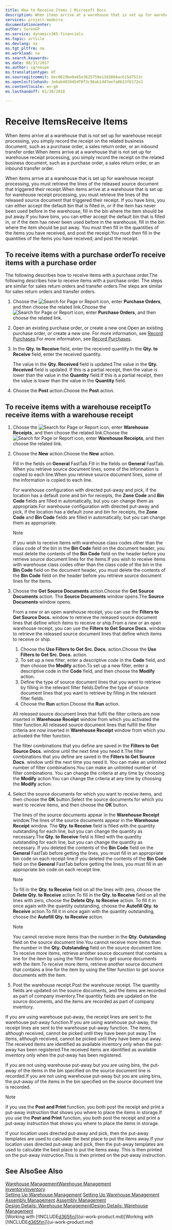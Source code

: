 ```yaml
---
title: How to Receive Items | Microsoft Docs
description: When items arrive at a warehouse that is set up for warehouse receipt processing, you must retrieve the lines of the released source document that triggered their receipt.
services: project-madeira
documentationcenter: 
author: SorenGP
ms.service: dynamics365-financials
ms.topic: article
ms.devlang: na
ms.tgt_pltfrm: na
ms.workload: na
ms.search.keywords: 
ms.date: 08/31/2017
ms.author: sgroespe
ms.translationtype: HT
ms.sourcegitcommit: bec0619be0a65e3625759e13d2866ac615d7513c
ms.openlocfilehash: 3e6ab403945df0f3c98ab1d47eefa0633f0172e3
ms.contentlocale: en-gb
ms.lasthandoff: 01/30/2018

---
```

# <a name="receive-items"></a><span data-ttu-id="7a23f-103">Receive Items</span><span class="sxs-lookup"><span data-stu-id="7a23f-103">Receive Items</span></span>
<span data-ttu-id="7a23f-104">When items arrive at a warehouse that is not set up for warehouse receipt processing, you simply record the receipt on the related business document, such as a purchase order, a sales return order, or an inbound transfer order.</span><span class="sxs-lookup"><span data-stu-id="7a23f-104">When items arrive at a warehouse that is not set up for warehouse receipt processing, you simply record the receipt on the related business document, such as a purchase order, a sales return order, or an inbound transfer order.</span></span>

<span data-ttu-id="7a23f-105">When items arrive at a warehouse that is set up for warehouse receipt processing, you must retrieve the lines of the released source document that triggered their receipt.</span><span class="sxs-lookup"><span data-stu-id="7a23f-105">When items arrive at a warehouse that is set up for warehouse receipt processing, you must retrieve the lines of the released source document that triggered their receipt.</span></span> <span data-ttu-id="7a23f-106">If you have bins, you can either accept the default bin that is filled in, or if the item has never been used before in the warehouse, fill in the bin where the item should be put away.</span><span class="sxs-lookup"><span data-stu-id="7a23f-106">If you have bins, you can either accept the default bin that is filled in, or if the item has never been used before in the warehouse, fill in the bin where the item should be put away.</span></span> <span data-ttu-id="7a23f-107">You must then fill in the quantities of the items you have received, and post the receipt.</span><span class="sxs-lookup"><span data-stu-id="7a23f-107">You must then fill in the quantities of the items you have received, and post the receipt.</span></span>  

## <a name="to-receive-items-with-a-purchase-order"></a><span data-ttu-id="7a23f-108">To receive items with a purchase order</span><span class="sxs-lookup"><span data-stu-id="7a23f-108">To receive items with a purchase order</span></span>
<span data-ttu-id="7a23f-109">The following describes how to receive items with a purchase order.</span><span class="sxs-lookup"><span data-stu-id="7a23f-109">The following describes how to receive items with a purchase order.</span></span> <span data-ttu-id="7a23f-110">The steps are similar for sales return orders and transfer orders.</span><span class="sxs-lookup"><span data-stu-id="7a23f-110">The steps are similar for sales return orders and transfer orders.</span></span>  
1. <span data-ttu-id="7a23f-111">Choose the ![Search for Page or Report](media/ui-search/search_small.png "Search for Page or Report icon") icon, enter **Purchase Orders**, and then choose the related link.</span><span class="sxs-lookup"><span data-stu-id="7a23f-111">Choose the ![Search for Page or Report](media/ui-search/search_small.png "Search for Page or Report icon") icon, enter **Purchase Orders**, and then choose the related link.</span></span>
2. <span data-ttu-id="7a23f-112">Open an existing purchase order, or create a new one.</span><span class="sxs-lookup"><span data-stu-id="7a23f-112">Open an existing purchase order, or create a new one.</span></span> <span data-ttu-id="7a23f-113">For more information, see [Record Purchases](purchasing-how-record-purchases.md).</span><span class="sxs-lookup"><span data-stu-id="7a23f-113">For more information, see [Record Purchases](purchasing-how-record-purchases.md).</span></span>
3. <span data-ttu-id="7a23f-114">In the **Qty. to Receive** field, enter the received quantity.</span><span class="sxs-lookup"><span data-stu-id="7a23f-114">In the **Qty. to Receive** field, enter the received quantity.</span></span>

    <span data-ttu-id="7a23f-115">The value in the **Qty. Received** field is updated.</span><span class="sxs-lookup"><span data-stu-id="7a23f-115">The value in the **Qty. Received** field is updated.</span></span> <span data-ttu-id="7a23f-116">If this is a partial receipt, then the value is lower than the value in the **Quantity** field.</span><span class="sxs-lookup"><span data-stu-id="7a23f-116">If this is a partial receipt, then the value is lower than the value in the **Quantity** field.</span></span>
4. <span data-ttu-id="7a23f-117">Choose the **Post** action.</span><span class="sxs-lookup"><span data-stu-id="7a23f-117">Choose the **Post** action.</span></span>

## <a name="to-receive-items-with-a-warehouse-receipt"></a><span data-ttu-id="7a23f-118">To receive items with a warehouse receipt</span><span class="sxs-lookup"><span data-stu-id="7a23f-118">To receive items with a warehouse receipt</span></span>
1.  <span data-ttu-id="7a23f-119">Choose the ![Search for Page or Report](media/ui-search/search_small.png "Search for Page or Report icon") icon, enter **Warehouse Receipts**, and then choose the related link.</span><span class="sxs-lookup"><span data-stu-id="7a23f-119">Choose the ![Search for Page or Report](media/ui-search/search_small.png "Search for Page or Report icon") icon, enter **Warehouse Receipts**, and then choose the related link.</span></span>  
2.  <span data-ttu-id="7a23f-120">Choose the **New** action.</span><span class="sxs-lookup"><span data-stu-id="7a23f-120">Choose the **New** action.</span></span>  

    <span data-ttu-id="7a23f-121">Fill in the fields on **General** FastTab.</span><span class="sxs-lookup"><span data-stu-id="7a23f-121">Fill in the fields on **General** FastTab.</span></span> <span data-ttu-id="7a23f-122">When you retrieve source document lines, some of the information is copied to each line.</span><span class="sxs-lookup"><span data-stu-id="7a23f-122">When you retrieve source document lines, some of the information is copied to each line.</span></span>  

    <span data-ttu-id="7a23f-123">For warehouse configuration with directed put-away and pick, if the location has a default zone and bin for receipts, the **Zone Code** and **Bin Code** fields are filled in automatically, but you can change them as appropriate.</span><span class="sxs-lookup"><span data-stu-id="7a23f-123">For warehouse configuration with directed put-away and pick, if the location has a default zone and bin for receipts, the **Zone Code** and **Bin Code** fields are filled in automatically, but you can change them as appropriate.</span></span>  

    > [!NOTE]  
    >  <span data-ttu-id="7a23f-124">If you wish to receive items with warehouse class codes other than the class code of the bin in the **Bin Code** field on the document header, you must delete the contents of the **Bin Code** field on the header before you retrieve source document lines for the items.</span><span class="sxs-lookup"><span data-stu-id="7a23f-124">If you wish to receive items with warehouse class codes other than the class code of the bin in the **Bin Code** field on the document header, you must delete the contents of the **Bin Code** field on the header before you retrieve source document lines for the items.</span></span>  
3.  <span data-ttu-id="7a23f-125">Choose the **Get Source Documents** action.</span><span class="sxs-lookup"><span data-stu-id="7a23f-125">Choose the **Get Source Documents** action.</span></span> <span data-ttu-id="7a23f-126">The **Source Documents** window opens.</span><span class="sxs-lookup"><span data-stu-id="7a23f-126">The **Source Documents** window opens.</span></span>

    <span data-ttu-id="7a23f-127">From a new or an open warehouse receipt, you can use the **Filters to Get Source Docs.** window to retrieve the released source document lines that define which items to receive or ship.</span><span class="sxs-lookup"><span data-stu-id="7a23f-127">From a new or an open warehouse receipt, you can use the **Filters to Get Source Docs.** window to retrieve the released source document lines that define which items to receive or ship.</span></span>

    1. <span data-ttu-id="7a23f-128">Choose the **Use Filters to Get Src. Docs.** action.</span><span class="sxs-lookup"><span data-stu-id="7a23f-128">Choose the **Use Filters to Get Src. Docs.** action.</span></span>  
    2. <span data-ttu-id="7a23f-129">To set up a new filter, enter a descriptive code in the **Code** field, and then choose the **Modify** action.</span><span class="sxs-lookup"><span data-stu-id="7a23f-129">To set up a new filter, enter a descriptive code in the **Code** field, and then choose the **Modify** action.</span></span>  
    3. <span data-ttu-id="7a23f-130">Define the type of source document lines that you want to retrieve by filling in the relevant filter fields.</span><span class="sxs-lookup"><span data-stu-id="7a23f-130">Define the type of source document lines that you want to retrieve by filling in the relevant filter fields.</span></span>  
    4. <span data-ttu-id="7a23f-131">Choose the **Run** action.</span><span class="sxs-lookup"><span data-stu-id="7a23f-131">Choose the **Run** action.</span></span>  

    <span data-ttu-id="7a23f-132">All released source document lines that fulfil the filter criteria are now inserted in **Warehouse Receipt** window from which you activated the filter function.</span><span class="sxs-lookup"><span data-stu-id="7a23f-132">All released source document lines that fulfill the filter criteria are now inserted in **Warehouse Receipt** window from which you activated the filter function.</span></span>  

    <span data-ttu-id="7a23f-133">The filter combinations that you define are saved in the **Filters to Get Source Docs.** window until the next time you need it.</span><span class="sxs-lookup"><span data-stu-id="7a23f-133">The filter combinations that you define are saved in the **Filters to Get Source Docs.** window until the next time you need it.</span></span> <span data-ttu-id="7a23f-134">You can make an unlimited number of filter combinations.</span><span class="sxs-lookup"><span data-stu-id="7a23f-134">You can make an unlimited number of filter combinations.</span></span> <span data-ttu-id="7a23f-135">You can change the criteria at any time by choosing the **Modify** action.</span><span class="sxs-lookup"><span data-stu-id="7a23f-135">You can change the criteria at any time by choosing the **Modify** action.</span></span>

4.  <span data-ttu-id="7a23f-136">Select the source documents for which you want to receive items, and then choose the **OK** button.</span><span class="sxs-lookup"><span data-stu-id="7a23f-136">Select the source documents for which you want to receive items, and then choose the **OK** button.</span></span>  

    <span data-ttu-id="7a23f-137">The lines of the source documents appear in the **Warehouse Receipt** window.</span><span class="sxs-lookup"><span data-stu-id="7a23f-137">The lines of the source documents appear in the **Warehouse Receipt** window.</span></span> <span data-ttu-id="7a23f-138">The **Qty. to Receive** field is filled with the quantity outstanding for each line, but you can change the quantity as necessary.</span><span class="sxs-lookup"><span data-stu-id="7a23f-138">The **Qty. to Receive** field is filled with the quantity outstanding for each line, but you can change the quantity as necessary.</span></span> <span data-ttu-id="7a23f-139">If you deleted the contents of the **Bin Code** field on the **General** FastTab before getting the lines, you must fill in an appropriate bin code on each receipt line.</span><span class="sxs-lookup"><span data-stu-id="7a23f-139">If you deleted the contents of the **Bin Code** field on the **General** FastTab before getting the lines, you must fill in an appropriate bin code on each receipt line.</span></span>  

    > [!NOTE]  
    >  <span data-ttu-id="7a23f-140">To fill in the **Qty. to Receive** field on all the lines with zero, choose the **Delete Qty. to Receive** action.</span><span class="sxs-lookup"><span data-stu-id="7a23f-140">To fill in the **Qty. to Receive** field on all the lines with zero, choose the **Delete Qty. to Receive** action.</span></span> <span data-ttu-id="7a23f-141">To fill it in once again with the quantity outstanding, choose the **Autofill Qty. to Receive** action.</span><span class="sxs-lookup"><span data-stu-id="7a23f-141">To fill it in once again with the quantity outstanding, choose the **Autofill Qty. to Receive** action.</span></span>  

    > [!NOTE]  
    >  <span data-ttu-id="7a23f-142">You cannot receive more items than the number in the **Qty. Outstanding** field on the source document line.</span><span class="sxs-lookup"><span data-stu-id="7a23f-142">You cannot receive more items than the number in the **Qty. Outstanding** field on the source document line.</span></span> <span data-ttu-id="7a23f-143">To receive more items, retrieve another source document that contains a line for the item by using the filter function to get source documents with the item.</span><span class="sxs-lookup"><span data-stu-id="7a23f-143">To receive more items, retrieve another source document that contains a line for the item by using the filter function to get source documents with the item.</span></span>  

5.  <span data-ttu-id="7a23f-144">Post the warehouse receipt.</span><span class="sxs-lookup"><span data-stu-id="7a23f-144">Post the warehouse receipt.</span></span> <span data-ttu-id="7a23f-145">The quantity fields are updated on the source documents, and the items are recorded as part of company inventory.</span><span class="sxs-lookup"><span data-stu-id="7a23f-145">The quantity fields are updated on the source documents, and the items are recorded as part of company inventory.</span></span>  

<span data-ttu-id="7a23f-146">If you are using warehouse put-away, the receipt lines are sent to the warehouse put-away function.</span><span class="sxs-lookup"><span data-stu-id="7a23f-146">If you are using warehouse put-away, the receipt lines are sent to the warehouse put-away function.</span></span> <span data-ttu-id="7a23f-147">The items, although received, cannot be picked until they have been put away.</span><span class="sxs-lookup"><span data-stu-id="7a23f-147">The items, although received, cannot be picked until they have been put away.</span></span> <span data-ttu-id="7a23f-148">The received items are identified as available inventory only when the put-away has been registered.</span><span class="sxs-lookup"><span data-stu-id="7a23f-148">The received items are identified as available inventory only when the put-away has been registered.</span></span>  

<span data-ttu-id="7a23f-149">If you are not using warehouse put-away but you are using bins, the put-away of the items in the bin specified on the source document line is recorded.</span><span class="sxs-lookup"><span data-stu-id="7a23f-149">If you are not using warehouse put-away but you are using bins, the put-away of the items in the bin specified on the source document line is recorded.</span></span>  

> [!NOTE]  
>  <span data-ttu-id="7a23f-150">If you use the **Post and Print** function, you both post the receipt and print a put-away instruction that shows you where to place the items in storage.</span><span class="sxs-lookup"><span data-stu-id="7a23f-150">If you use the **Post and Print** function, you both post the receipt and print a put-away instruction that shows you where to place the items in storage.</span></span>  
>   
>  <span data-ttu-id="7a23f-151">If your location uses directed put-away and pick, then the put-away templates are used to calculate the best place to put the items away.</span><span class="sxs-lookup"><span data-stu-id="7a23f-151">If your location uses directed put-away and pick, then the put-away templates are used to calculate the best place to put the items away.</span></span> <span data-ttu-id="7a23f-152">This is then printed on the put-away instruction.</span><span class="sxs-lookup"><span data-stu-id="7a23f-152">This is then printed on the put-away instruction.</span></span>  

## <a name="see-also"></a><span data-ttu-id="7a23f-153">See Also</span><span class="sxs-lookup"><span data-stu-id="7a23f-153">See Also</span></span>  
[<span data-ttu-id="7a23f-154">Warehouse Management</span><span class="sxs-lookup"><span data-stu-id="7a23f-154">Warehouse Management</span></span>](warehouse-manage-warehouse.md)  
[<span data-ttu-id="7a23f-155">Inventory</span><span class="sxs-lookup"><span data-stu-id="7a23f-155">Inventory</span></span>](inventory-manage-inventory.md)  
<span data-ttu-id="7a23f-156">[Setting Up Warehouse Management](warehouse-setup-warehouse.md)   </span><span class="sxs-lookup"><span data-stu-id="7a23f-156">[Setting Up Warehouse Management](warehouse-setup-warehouse.md)   </span></span>  
<span data-ttu-id="7a23f-157">[Assembly Management](assembly-assemble-items.md)  </span><span class="sxs-lookup"><span data-stu-id="7a23f-157">[Assembly Management](assembly-assemble-items.md)  </span></span>  
[<span data-ttu-id="7a23f-158">Design Details: Warehouse Management</span><span class="sxs-lookup"><span data-stu-id="7a23f-158">Design Details: Warehouse Management</span></span>](design-details-warehouse-management.md)  
<span data-ttu-id="7a23f-159">[Working with [!INCLUDE[d365fin](includes/d365fin_md.md)]](ui-work-product.md)</span><span class="sxs-lookup"><span data-stu-id="7a23f-159">[Working with [!INCLUDE[d365fin](includes/d365fin_md.md)]](ui-work-product.md)</span></span>

